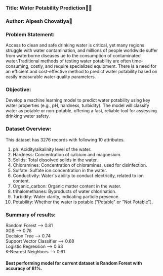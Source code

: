 
### Title: Water Potability Prediction
### Author: Alpesh Chovatiya

### Problem Statement:
Access to clean and safe drinking water is critical, yet many regions struggle with water contamination, and millions of people worldwide suffer from waterborne diseases 
ue to the consumption of contaminated water.Traditional methods of testing water potability are often time-consuming, costly, and require specialized equipment. 
There is a need for an efficient and cost-effective method to predict water potability based on easily measurable water quality parameters.

### Objective:
Develop a machine learning model to predict water potability using key water properties (e.g., pH, hardness, turbidity). The model will classify water as potable or non-potable, 
offering a fast, reliable tool for assessing drinking water safety.

### Dataset Overview:
This dataset has 3276 records with following 10 attributes.
1. ph: Acidity/alkalinity level of the water.
2. Hardness: Concentration of calcium and magnesium.
3. Solids: Total dissolved solids in the water.
4. Chloramines: Concentration of chloramines, used for disinfection.
5. Sulfate: Sulfate ion concentration in the water.
6. Conductivity: Water's ability to conduct electricity, related to ion content.
7. Organic_carbon: Organic matter content in the water.
8. trihalomethanes: Byproducts of water chlorination.
9. Turbidity: Water clarity, indicating particle presence.
10. Potability: Whether the water is potable ("Potable" or "Not Potable").

### Summary of results:
Random Forest -->	0.81    
XGB --> 0.78    
Decision Tree  --> 0.74    
Support Vector Classifier --> 0.68    
Logistic Regression --> 0.63    
K-Nearest Neighbors --> 0.61    

#### Best performing model for current dataset is Random Forest  with accuracy of 81%.




